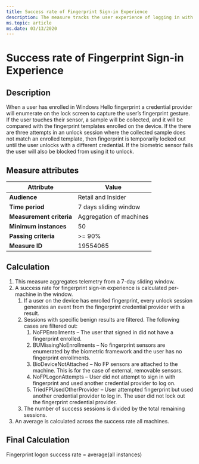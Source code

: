 ```yaml
---
title: Success rate of Fingerprint Sign-in Experience
description: The measure tracks the user experience of logging in with a fingerpring sensor.
ms.topic: article
ms.date: 03/13/2020
---
```

 
# Success rate of Fingerprint Sign-in Experience

## Description 

When a user has enrolled in Windows Hello fingerprint a credential provider will enumerate on the lock screen to capture the user’s fingerprint gesture. If the user touches their sensor, a sample will be collected, and it will be compared with the fingerprint templates enrolled on the device. If the there are three attempts in an unlock session where the collected sample does not match an enrolled template, then fingerprint is temporarily locked out until the user unlocks with a different credential. If the biometric sensor fails the user will also be blocked from using it to unlock. 

## Measure attributes

|Attribute|Value|
|----|----|
|**Audience**|Retail and Insider|
|**Time period**|7 days sliding window|
|**Measurement criteria**|Aggregation of machines|
|**Minimum instances**|50|
|**Passing criteria**|>= 90%|
|**Measure ID**|19554065|

## Calculation

1. This measure aggregates telemetry from a 7-day sliding window.
2. A success rate for fingerprint sign-in experience is calculated per-machine in the window.
    1. If a user on the device has enrolled fingerprint, every unlock session generates an event from the fingerprint credential provider with a result. 
    2. Sessions with specific benign results are filtered. The following cases are filtered out:
        1. NoFPEnrollments – The user that signed in did not have a fingerprint enrolled.
        2. BUMissingNoEnrollments – No fingerprint sensors are enumerated by the biometric framework and the user has no fingerprint enrollments. 
        3. BioDeviceNotAttached – No FP sensors are attached to the machine. This is for the case of external, removable sensors.
        4. NoFPLogonAttempts – User did not attempt to sign in with fingerprint and used another credential provider to log on.
        5. TriedFPUsedOtherProvider – User attempted fingerprint but used another credential provider to log in. The user did not lock out the fingerprint credential provider.
    3. The number of success sessions is divided by the total remaining sessions. 
3. An average is calculated across the success rate all machines.

## Final Calculation
Fingerprint logon success rate = average(all instances)
